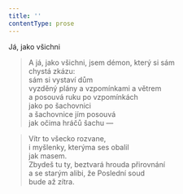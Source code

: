 ```yaml
---
title: ''
contentType: prose
---
```


Já, jako všichni

> A já, jako všichni, jsem démon, který si sám  
> chystá zkázu:  
> sám si vystaví dům  
> vyzděný plány a vzpomínkami a větrem  
> a posouvá ruku po vzpomínkách  
> jako po šachovnici  
> a šachovnice jím posouvá  
> jak očima hráčů šachu —

> Vítr to všecko rozvane,  
> i myšlenky, kterýma ses obalil  
> jak masem.  
> Zbydeš tu ty, beztvará hrouda přirovnání  
> a se starým alibi, že Poslední soud  
> bude až zítra.
